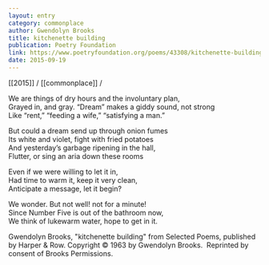 ```yaml
---
layout: entry
category: commonplace
author: Gwendolyn Brooks 
title: kitchenette building
publication: Poetry Foundation
link: https://www.poetryfoundation.org/poems/43308/kitchenette-building
date: 2015-09-19
---
```


[[2015]] / [[commonplace]] / 

We are things of dry hours and the involuntary plan,
<br>Grayed in, and gray. “Dream” makes a giddy sound, not strong
<br>Like “rent,” “feeding a wife,” “satisfying a man.”

But could a dream send up through onion fumes
<br>Its white and violet, fight with fried potatoes
<br>And yesterday’s garbage ripening in the hall,
<br>Flutter, or sing an aria down these rooms

Even if we were willing to let it in,
<br>Had time to warm it, keep it very clean,
<br>Anticipate a message, let it begin?

We wonder. But not well! not for a minute!
<br>Since Number Five is out of the bathroom now,
<br>We think of lukewarm water, hope to get in it.

Gwendolyn Brooks, "kitchenette building" from Selected Poems, published by Harper & Row. Copyright © 1963 by Gwendolyn Brooks.  Reprinted by consent of Brooks Permissions.
